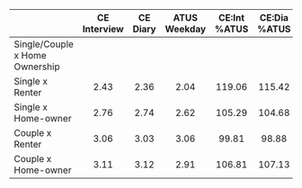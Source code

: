 
|                      | CE<br>Interview |  CE<br>Diary | ATUS<br>Weekday | CE:Int<br>%ATUS | CE:Dia<br>%ATUS |
| -------------------- | :----------: | :----------: | :----------: | :----------: | :----------: |
| Single/Couple x Home Ownership |              |              |              |              |              |
| Single x Renter      |         2.43 |         2.36 |         2.04 |       119.06 |       115.42 |
| Single x Home-owner  |         2.76 |         2.74 |         2.62 |       105.29 |       104.68 |
| Couple x Renter      |         3.06 |         3.03 |         3.06 |        99.81 |        98.88 |
| Couple x Home-owner  |         3.11 |         3.12 |         2.91 |       106.81 |       107.13 |

